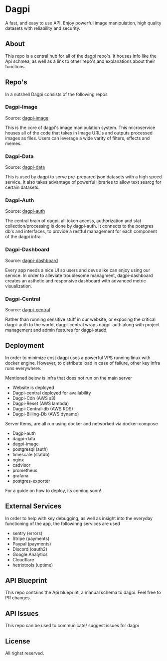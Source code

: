 # Dagpi

A fast, and easy to use API. Enjoy powerful image manipulation, high quality datasets with reliability and security.

## About

This repo is a central hub for all of the dagpi repo's. It houses info like the Api schmea, as well as a link to other repo's and explanations about their functions.

## Repo's

In a nutshell Dagpi consists of the following repos

### Dagpi-Image

Source: [dagpi-image](https://github.com/daggy1234/dagpi-image)

This is the core of dagpi's image manipulation system. This microservice houses all of the code that takes in Image URL's and outputs processed images as files. Users can leverage a wide varity of filters, effects and memes. 

### Dagpi-Data

Source: [dagpi-data](https://github.com/daggy1234/dagpi-data)

This is used by dagpi to serve pre-prepared json datasets with a high speed service. It also takes advantage of powerful libraries to allow text searcg for certain datasets.


### Dagpi-Auth

Source: [dagpi-auth](https://github.com/daggy1234/dagpi-auth)

The central brain of dagpi, all token access, authorization and stat collection/processing is done by dagpi-auth. It connects to the postgres db's and interfaces, to provide a restful management for each component of the dagpi infra.

### Dagpi-Dashboard

Source: [dagpi-dashboard](https://github.com/daggy1234/dagpi-dashboard)

Every app needs a nice UI so users and devs alike can enjoy using our service. In order to alleviate troublesome managment, dagpi-dashboard creates an asthetic and responsive dashboard with advanced metric visualization.

### Dagpi-Central

Source: [dagpi-central](https://github.com/daggy1234/dagpi-central)

Rather than running sensitive stuff in our website, or exposing the critical dagpi-auth to the world, dagpi-central wraps dagpi-auth along with project management and admin features for dagpi-stadd.

## Deployment

In order to minimize cost dagpi uses a powerful VPS running linux with docker engine. However, to distribute load in case of failure, other key infra runs everywhere.

Mentioned below is infra that does not run on the main server

- Website is deployed
- Dagpi-central deployed for availability
- Dagpi-Cdn (AWS s3)
- Dagpi-Reset (AWS lambda)
- Dagpi-Central-db (AWS RDS)
- Dagpi-Billing-Db (AWS dynamo)

Server Items, are all run using docker and networked via docker-compose

- Dagpi-auth
- dagpi-data
- dagpi-image
- postgresql (auth)
- timescale (statdb)
- nginx
- cadvisor
- prometheus
- grafana
- postgres-exporter

For a guide on how to deploy, its coming soon!

## External Services

In order to help with key debugging, as well as insight into the everyday functioning of the app, the followinng services are used

- sentry (errors)
- Stripe (payments)
- Paypal (payments)
- Discord (oauth2)
- Google Analytics
- Cloudflare
- hetrixtools (uptime)

## API Blueprint

This repo contains the Api blueprint, a manual schema to dagpi. Feel free to PR changes.

## API Issues

This repo can be used to communicate/ suggest issues for dagpi

## License

All righst reserved.
